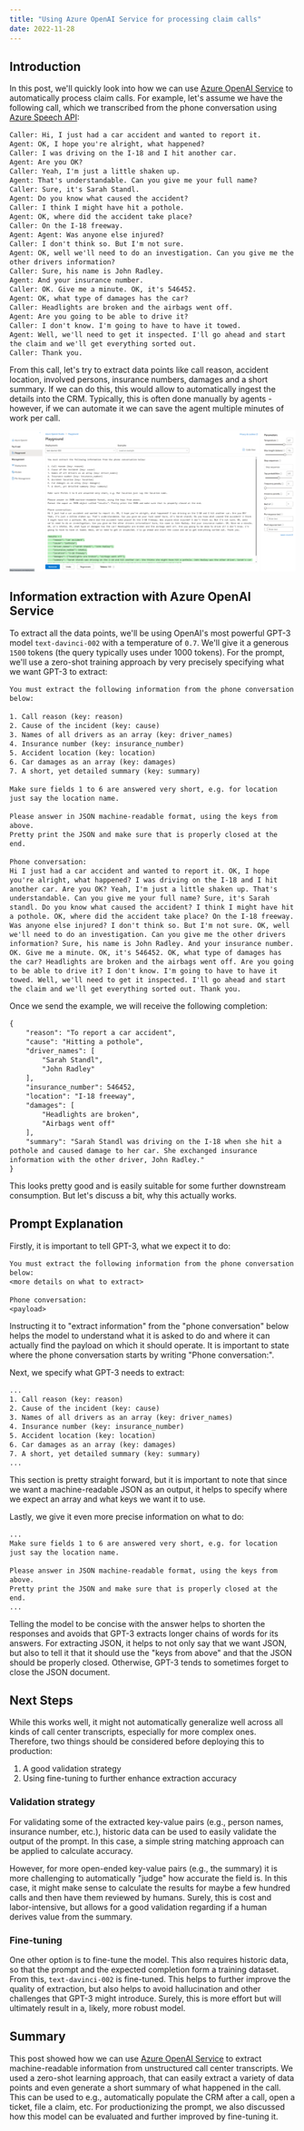 ```yaml
---
title: "Using Azure OpenAI Service for processing claim calls"
date: 2022-11-28
---
```

## Introduction

In this post, we'll quickly look into how we can use [Azure OpenAI Service](https://azure.microsoft.com/en-us/products/cognitive-services/openai-service/) to automatically process claim calls. For example, let's assume we have the following call, which we transcribed from the phone conversation using [Azure Speech API](https://azure.microsoft.com/en-us/products/cognitive-services/speech-to-text/#overview):

```
Caller: Hi, I just had a car accident and wanted to report it.
Agent: OK, I hope you're alright, what happened?
Caller: I was driving on the I-18 and I hit another car.
Agent: Are you OK?
Caller: Yeah, I'm just a little shaken up.
Agent: That's understandable. Can you give me your full name?
Caller: Sure, it's Sarah Standl.
Agent: Do you know what caused the accident?
Caller: I think I might have hit a pothole.
Agent: OK, where did the accident take place?
Caller: On the I-18 freeway.
Agent: Agent: Was anyone else injured?
Caller: I don't think so. But I'm not sure.
Agent: OK, well we'll need to do an investigation. Can you give me the other drivers information?
Caller: Sure, his name is John Radley.
Agent: And your insurance number.
Caller: OK. Give me a minute. OK, it's 546452.
Agent: OK, what type of damages has the car?
Caller: Headlights are broken and the airbags went off.
Agent: Are you going to be able to drive it?
Caller: I don't know. I'm going to have to have it towed.
Agent: Well, we'll need to get it inspected. I'll go ahead and start the claim and we'll get everything sorted out.
Caller: Thank you.
```

From this call, let's try to extract data points like call reason, accident location, involved persons, insurance numbers, damages and a short summary. If we can do this, this would allow to automatically ingest the details into the CRM. Typically, this is often done manually by agents - however, if we can automate it we can save the agent multiple minutes of work per call.

![Azure OpenAI Service Studio](/images/azure_openai_studio_prompt.png "Azure OpenAI Service Studio")


## Information extraction with Azure OpenAI Service

To extract all the data points, we'll be using OpenAI's most powerful GPT-3 model `text-davinci-002` with a temperature of `0.7`. We'll give it a generous `1500` tokens (the query typically uses under 1000 tokens). For the prompt, we'll use a zero-shot training approach by very precisely specifying  what we want GPT-3 to extract:

```
You must extract the following information from the phone conversation below:

1. Call reason (key: reason)
2. Cause of the incident (key: cause)
3. Names of all drivers as an array (key: driver_names)
4. Insurance number (key: insurance_number)
5. Accident location (key: location)
6. Car damages as an array (key: damages)
7. A short, yet detailed summary (key: summary)

Make sure fields 1 to 6 are answered very short, e.g. for location just say the location name.

Please answer in JSON machine-readable format, using the keys from above.
Pretty print the JSON and make sure that is properly closed at the end.

Phone conversation:
Hi I just had a car accident and wanted to report it. OK, I hope you're alright, what happened? I was driving on the I-18 and I hit another car. Are you OK? Yeah, I'm just a little shaken up. That's understandable. Can you give me your full name? Sure, it's Sarah standl. Do you know what caused the accident? I think I might have hit a pothole. OK, where did the accident take place? On the I-18 freeway. Was anyone else injured? I don't think so. But I'm not sure. OK, well we'll need to do an investigation. Can you give me the other drivers information? Sure, his name is John Radley. And your insurance number. OK. Give me a minute. OK, it's 546452. OK, what type of damages has the car? Headlights are broken and the airbags went off. Are you going to be able to drive it? I don't know. I'm going to have to have it towed. Well, we'll need to get it inspected. I'll go ahead and start the claim and we'll get everything sorted out. Thank you.
```

Once we send the example, we will receive the following completion:

```
{
    "reason": "To report a car accident",
    "cause": "Hitting a pothole",
    "driver_names": [
        "Sarah Standl",
        "John Radley"
    ],
    "insurance_number": 546452,
    "location": "I-18 freeway",
    "damages": [
        "Headlights are broken",
        "Airbags went off"
    ],
    "summary": "Sarah Standl was driving on the I-18 when she hit a pothole and caused damage to her car. She exchanged insurance information with the other driver, John Radley."
}
```

This looks pretty good and is easily suitable for some further downstream consumption. But let's discuss a bit, why this actually works.

## Prompt Explanation

Firstly, it is important to tell GPT-3, what we expect it to do:

```
You must extract the following information from the phone conversation below:
<more details on what to extract>

Phone conversation:
<payload>
```

Instructing it to "extract information" from the "phone conversation" below helps the model to understand what it is asked to do and where it can actually find the payload on which it should operate. It is important to state where the phone conversation starts by writing "Phone conversation:".

Next, we specify what GPT-3 needs to extract:

```
...
1. Call reason (key: reason)
2. Cause of the incident (key: cause)
3. Names of all drivers as an array (key: driver_names)
4. Insurance number (key: insurance_number)
5. Accident location (key: location)
6. Car damages as an array (key: damages)
7. A short, yet detailed summary (key: summary)
...
```

This section is pretty straight forward, but it is important to note that since we want a machine-readable JSON as an output, it helps to specify where we expect an array and what keys we want it to use.

Lastly, we give it even more precise information on what to do:

```
...
Make sure fields 1 to 6 are answered very short, e.g. for location just say the location name.

Please answer in JSON machine-readable format, using the keys from above.
Pretty print the JSON and make sure that is properly closed at the end.
...
```

Telling the model to be concise with the answer helps to shorten the responses and avoids that GPT-3 extracts longer chains of words for its answers. For extracting JSON, it helps to not only say that we want JSON, but also to tell it that it should use the "keys from above" and that the JSON should be properly closed. Otherwise, GPT-3 tends to sometimes forget to close the JSON document.

## Next Steps

While this works well, it might not automatically generalize well across all kinds of call center transcripts, especially for more complex ones. Therefore, two things should be considered before deploying this to production:

1. A good validation strategy
1. Using fine-tuning to further enhance extraction accuracy

### Validation strategy

For validating some of the extracted key-value pairs (e.g., person names, insurance number, etc.), historic data can be used to easily validate the output of the prompt. In this case, a simple string matching approach can be applied to calculate accuracy.

However, for more open-ended key-value pairs (e.g., the summary) it is more challenging to automatically "judge" how accurate the field is. In this case, it might make sense to calculate the results for maybe a few hundred calls and then have them reviewed by humans. Surely, this is cost and labor-intensive, but allows for a good validation regarding if a human derives value from the summary.

### Fine-tuning

One other option is to fine-tune the model. This also requires historic data, so that the prompt and the expected completion form a training dataset. From this, `text-davinci-002` is fine-tuned. This helps to further improve the quality of extraction, but also helps to avoid hallucination and other challenges that GPT-3 might introduce. Surely, this is more effort but will ultimately result in a, likely, more robust model.

## Summary

This post showed how we can use [Azure OpenAI Service](https://azure.microsoft.com/en-us/products/cognitive-services/openai-service/) to extract machine-readable information from unstructured call center transcripts. We used a zero-shot learning approach, that can easily extract a variety of data points and even generate a short summary of what happened in the call. This can be used to e.g., automatically populate the CRM after a call, open a ticket, file a claim, etc. For productionizing the prompt, we also discussed how this model can be evaluated and further improved by fine-tuning it.
